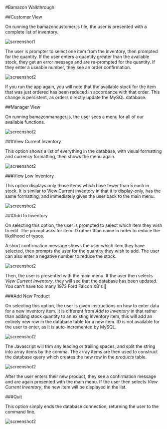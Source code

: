 #Bamazon Walkthrough

##Customer View

On running the bamazoncustomer.js file, the user is presented with a complete list of inventory.

![screenshot1](/screenshots/customerview-01-purchase.PNG)

The user is prompter to select one item from the inventory, then prompted for the quantity.  If the user enters a quantity greater than the available stock, they get an error message and are re-prompted for the quantity.  If they enter a useable number, they see an order confirmation.

![screenshot2](/screenshots/customerview-02-stockchange.PNG)

If you run the app again, you will note that the available stock for the item that was just ordered has been reduced in accordance with that order. This change is persistent, as orders directly update the MySQL database.

##Manager View

On running bamazonmanager.js, the user sees a menu for all of our available functions.

![screenshot2](/screenshots/managerview-01-menu.PNG)

###View Current Inventory

This option shows a list of everything in the database, with visual formatting and currency formatting, then shows the menu again.

![screenshot2](/screenshots/managerview-02-inventoryview.PNG)

###View Low Inventory

This option displays only those items which have fewer than 5 each in stock.  It is similar to View Current inventory in that it is display-only, has the same formatting, and immediately gives the user back to the main menu.

![screenshot2](/screenshots/managerview-03-lowinventoryview.PNG)

###Add to Inventory

On selecting this option, the user is prompted to select which item they wish to edit.  The prompt asks for item ID rather than name in order to reduce the likelihood of typos.

A short confirmation message shows the user which item they have selected, then prompts the user for the quantity they wish to add.  The user can also enter a negative number to reduce the stock.

![screenshot2](/screenshots/managerview-04-addinventory.PNG)

Then, the user is presented with the main menu.  If the user then selects *View Current Inventory*, they will see that the database has been updated. You can't have too many 1973 Ford Falcon XB's :police_car:

###Add New Product

On selecting this option, the user is given instructions on how to enter data for a new inventory item.  It is different from *Add to Inventory* in that rather than adding stock quantity to an existing inventory item, this will add an entirely new row in the database table for a new item.  ID is not available for the user to enter, as it is auto-incremented by MySQL. 

![screenshot2](/screenshots/managerview-05-addnew.PNG)

The Javascript will trim any leading or trailing spaces, and split the string into array items by the comma. The array items are then used to construct the database query which creates the new row in the *products* table.

![screenshot2](/screenshots/managerview-06-addnewdone.PNG)

After the user enters their new product, they see a confirmation message and are again presented with the main menu.  If the user then selects *View Current Inventory*, the new item will be displayed in the list.

###Quit

This option simply ends the database connection, returning the user to the command line.

![screenshot2](/screenshots/managerview-07-quit.PNG)